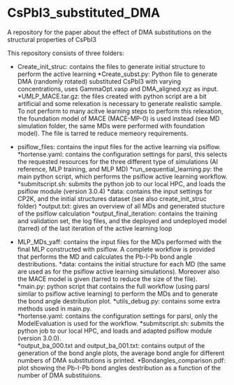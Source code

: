 # CsPbI3_substituted_DMA
A repository for the paper about the effect of DMA substitutions on the structural properties of CsPbI3 

This repository consists of three folders:

- Create_init_struc: contains the files to generate initial structure to perform the active learning
*Create_subst.py: Python file to generate DMA (randomly rotated) substituted CsPbI3 with varying concentrations, uses GammaOpt.vasp and DMA_aligned.xyz as input.  
*UMLP_MACE.tar.gz: the files created with python script are a bit artificial and some relexation is necessary to generate realistic sample. 
                   To not perform to many acitve learning steps to perform this relexation, the foundation model of MACE (MACE-MP-0) is used instead (see MD simulation folder, 
                   the same MDs were performed with foundation model). The file is tarred te reduce memeory requirements.

- psiflow_files: contains the input files for the active learning via psiflow.
*hortense.yaml: contains the configuration settings for parsl, this selects the requested resources for the three different type of simulations (AI reference, MLP training, and MLP MD)
*run_sequential_learning.py: the main python script, which performs the psiflow active learning workflow.
*submitscript.sh: submits the python job to our local HPC, and loads the psiflow module (version 3.0.4)
*data: contains the input settings for CP2K, and the initial structures dataset (see also create_init_struc folder)
*output.txt: gives an overview of all MDs and generated stucture of the psiflow calculation
*output_final_iteration: contains the training and validation set, the log files, and the deployed and undeployed model (tarred) of the last iteration of the active learning loop

- MLP_MDs_yaff: contains the input files for the MDs performed with the final MLP constructed with psiflow. 
                A complete workflow is provided that performs the MD and calculates the Pb-I-Pb bond angle destributions.
*data: contains the initial structure for each MD (the same are used as for the psiflow active learning simulations). Moreover also the MACE model is given (tarred to reduce the size of the file).  
*main.py: python script that contains the full workflow (using parsl similar to psiflow active learning) to perform the MDs and to generate the bond angle destribution plot.
*utils_debug.py: contains some extra methods used in main.py.  
*hortense.yaml: contains the configuration settings for parsl, only the ModelEvaluation is used for the workflow.
*submitscript.sh: submits the python job to our local HPC, and loads and adapted psiflow module (version 3.0.0).  
*output_ba_000.txt and output_ba_001.txt: contains output of the generation of the bond angle plots, the average bond angle for different numbers of DMA substitutions is printed.
*Bondangles_comparison.pdf: plot showing the Pb-I-Pb bond angles destribution as a function of the number of DMA substituions.
